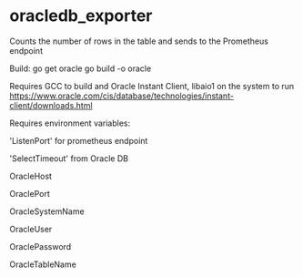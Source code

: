 # oracledb_exporter

Counts the number of rows in the table and sends to the Prometheus endpoint

Build:
go get oracle
go build -o oracle

Requires GCC to build and Oracle Instant Client, libaio1 on the system to run
https://www.oracle.com/cis/database/technologies/instant-client/downloads.html


Requires environment variables:

'ListenPort' for prometheus endpoint

'SelectTimeout' from Oracle DB

OracleHost

OraclePort

OracleSystemName

OracleUser

OraclePassword

OracleTableName

